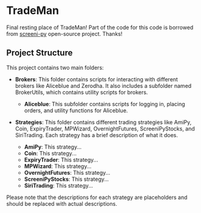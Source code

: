 # TradeMan
Final resting place of TradeMan!
Part of the code for this code is borrowed from [screeni-py](https://github.com/pranjal-joshi/Screeni-py) open-source project. Thanks!
## Project Structure

This project contains two main folders:

- **Brokers**: This folder contains scripts for interacting with different brokers like Aliceblue and Zerodha. It also includes a subfolder named BrokerUtils, which contains utility scripts for brokers.
  - **Aliceblue**: This subfolder contains scripts for logging in, placing orders, and utility functions for Aliceblue.

- **Strategies**: This folder contains different trading strategies like AmiPy, Coin, ExpiryTrader, MPWizard, OvernightFutures, ScreeniPyStocks, and SiriTrading. Each strategy has a brief description of what it does.
  - **AmiPy**: This strategy...
  - **Coin**: This strategy...
  - **ExpiryTrader**: This strategy...
  - **MPWizard**: This strategy...
  - **OvernightFutures**: This strategy...
  - **ScreeniPyStocks**: This strategy...
  - **SiriTrading**: This strategy...

Please note that the descriptions for each strategy are placeholders and should be replaced with actual descriptions.

